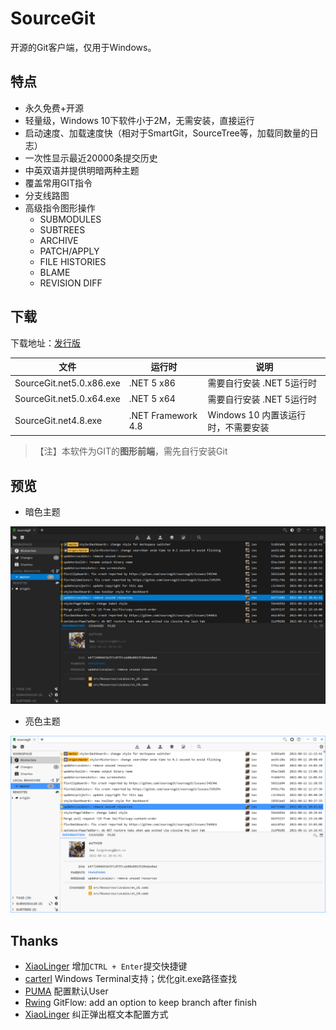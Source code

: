 # SourceGit

开源的Git客户端，仅用于Windows。

## 特点

* 永久免费+开源
* 轻量级，Windows 10下软件小于2M，无需安装，直接运行
* 启动速度、加载速度快（相对于SmartGit，SourceTree等，加载同数量的日志）
* 一次性显示最近20000条提交历史
* 中英双语并提供明暗两种主题
* 覆盖常用GIT指令
* 分支线路图
* 高级指令图形操作
  * SUBMODULES
  * SUBTREES
  * ARCHIVE
  * PATCH/APPLY
  * FILE HISTORIES
  * BLAME
  * REVISION DIFF

## 下载

下载地址：[发行版](https://github.com/sourcegit-scm/sourcegit/releases)

| 文件             | 运行时             | 说明                                |
| ---------------- | ------------------ | ----------------------------------- |
| SourceGit.net5.0.x86.exe | .NET 5 x86         | 需要自行安装 .NET 5运行时           |
| SourceGit.net5.0.x64.exe | .NET 5 x64         | 需要自行安装 .NET 5运行时           |
| SourceGit.net4.8.exe     | .NET Framework 4.8 | Windows 10 内置该运行时，不需要安装  |

> 【注】本软件为GIT的**图形前端**，需先自行安装Git

## 预览

* 暗色主题

![Theme Dark](./screenshots/theme_dark.png)

* 亮色主题

![Theme Light](./screenshots/theme_light.png)

## Thanks

* [XiaoLinger](https://gitee.com/LingerNN) 增加`CTRL + Enter`提交快捷键
* [carterl](https://gitee.com/carterl) Windows Terminal支持；优化git.exe路径查找
* [PUMA](https://gitee.com/whgfu) 配置默认User
* [Rwing](https://gitee.com/rwing) GitFlow: add an option to keep branch after finish
* [XiaoLinger](https://gitee.com/LingerNN) 纠正弹出框文本配置方式
